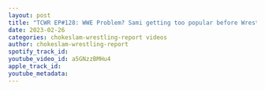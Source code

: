 ```yaml
---
layout: post
title: "TCWR EP#128: WWE Problem? Sami getting too popular before Wrestlemania! Fans may turn on Cody?"
date: 2023-02-26
categories: chokeslam-wrestling-report videos
author: chokeslam-wrestling-report
spotify_track_id: 
youtube_video_id: a5GNzzBMHu4
apple_track_id: 
youtube_metadata: 
---
```

